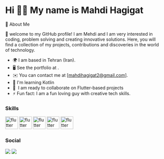 

Hi 🙋‍♂️ My name is Mahdi Hagigat
======
🚀 About Me

👋  welcome to my GitHub profile! I am Mehdi and I am very interested in coding, problem solving and creating innovative solutions. Here, you will find a collection of my projects, contributions and discoveries in the world of technology.

- 🌍 I am based in Tehran (Iran).
- 🖥️ See the portfolio at .
- ✉️ You can contact me at [mahdihagigat2@gmail.com].
- 🧠 I'm learning Kotlin
- 🤝  I am ready to collaborate on Flutter-based projects
- ⚡ Fun fact: I am a fun loving guy with creative tech skills.


### Skills

<p align="left">
<img src="https://www.vectorlogo.zone/logos/flutterio/flutterio-icon.svg" alt="flutter" width="40" height="40"/>
<img src="https://www.vectorlogo.zone/logos/dartlang/dartlang-icon.svg" alt="flutter" width="40" height="40"/>
<img src="https://www.vectorlogo.zone/logos/php/php-icon.svg" alt="flutter" width="40" height="40"/>
<img src="https://www.vectorlogo.zone/logos/kotlinlang/kotlinlang-icon.svg" alt="flutter" width="40" height="40"/>
<img src="https://www.vectorlogo.zone/logos/figma/figma-icon.svg" alt="flutter" width="40" height="40"/>
  
</p>

### Social

<p align="left">
<a href="https://www.instagram.com/mahdi__hagigat1382/profilecard/?igsh=MTUzdXBhb2cxOXhkOA==" target="_blank" rel="noreferrer"><img src="https://www.vectorlogo.zone/logos/instagram/instagram-icon.svg" /></a>
<a href="t.me/mahdi80803" target="_blank" rel="noreferrer"><img src="https://www.vectorlogo.zone/logos/telegram/telegram-icon.svg" /></a>
</p>





